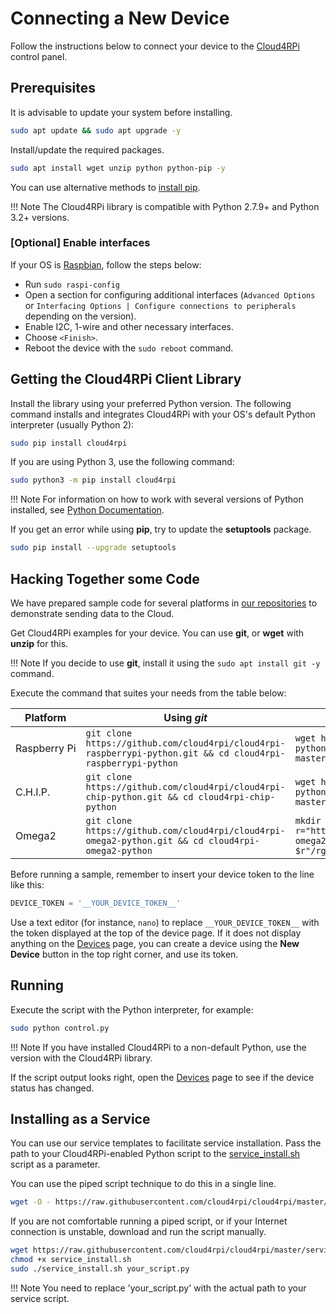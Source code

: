 # Connecting a New Device

Follow the instructions below to connect your device to the [Cloud4RPi](https://cloud4rpi.io) control panel.

## Prerequisites

It is advisable to update your system before installing.

```sh
sudo apt update && sudo apt upgrade -y
```

Install/update the required packages.

```sh
sudo apt install wget unzip python python-pip -y
```

You can use alternative methods to [install pip](https://pip.pypa.io/en/stable/installing.html).

!!! Note
    The Cloud4RPi library is compatible with Python 2.7.9+ and Python 3.2+ versions.


### [Optional] Enable interfaces
If your OS is [Raspbian](https://www.raspberrypi.org/downloads/raspbian/), follow the steps below:

- Run `sudo raspi-config`
- Open a section for configuring additional interfaces (`Advanced Options` or `Interfacing Options | Configure connections to peripherals` depending on the version).
- Enable I2C, 1-wire and other necessary interfaces.
- Choose `<Finish>`.
- Reboot the device with the `sudo reboot` command.


## Getting the Cloud4RPi Client Library

Install the library using your preferred Python version. The following command installs and integrates Cloud4RPi with your OS's default Python interpreter (usually Python 2):

```sh
sudo pip install cloud4rpi
```

If you are using Python 3, use the following command:

```sh
sudo python3 -m pip install cloud4rpi
```

!!! Note
    For information on how to work with several versions of Python installed, see [Python Documentation](https://docs.python.org/3/installing/).

If you get an error while using **pip**, try to update the **setuptools** package.

```sh
sudo pip install --upgrade setuptools
```

## Hacking Together some Code

We have prepared sample code for several platforms in [our repositories](https://github.com/cloud4rpi) to demonstrate sending data to the Cloud.

Get Cloud4RPi examples for your device. You can use **git**, or **wget** with **unzip** for this. 

!!! Note
    If you decide to use **git**, install it using the `sudo apt install git -y` command.

Execute the command that suites your needs from the table below:


Platform | Using *git* | Without *git*
 ------- | ----------- | -----------------
Raspberry&nbsp;Pi | `git clone https://github.com/cloud4rpi/cloud4rpi-raspberrypi-python.git && cd cloud4rpi-raspberrypi-python` | `wget https://github.com/cloud4rpi/cloud4rpi-raspberrypi-python/archive/master.zip && unzip master.zip && rm master.zip && cd cloud4rpi-raspberrypi-python-master`
C.H.I.P. | `git clone https://github.com/cloud4rpi/cloud4rpi-chip-python.git && cd cloud4rpi-chip-python` | `wget https://github.com/cloud4rpi/cloud4rpi-chip-python/archive/master.zip && unzip master.zip && rm master.zip && cd cloud4rpi-chip-python-master`
Omega2 | `git clone https://github.com/cloud4rpi/cloud4rpi-omega2-python.git && cd cloud4rpi-omega2-python` | `mkdir c4r && cd c4r && r="https://raw.githubusercontent.com/cloud4rpi/cloud4rpi-omega2-python/master" && wget $r"/omega2.py" $r"/led.py" $r"/rgb_led.py"`


Before running a sample, remember to insert your device token to the line like this:

``` python
DEVICE_TOKEN = '__YOUR_DEVICE_TOKEN__'
```

Use a text editor (for instance, `nano`) to replace `__YOUR_DEVICE_TOKEN__` with the token displayed at the top of the device page. If it does not display anything on the [Devices](https://cloud4rpi.io/devices) page, you can create a device using the **New Device** button in the top right corner, and use its token.


## Running

Execute the script with the Python interpreter, for example:

```sh
sudo python control.py
```

!!! Note
    If you have installed Cloud4RPi to a non-default Python, use the version with the Cloud4RPi library.

If the script output looks right, open the [Devices](https://cloud4rpi.io/devices) page to see if the device status has changed.


## Installing as a Service

You can use our service templates to facilitate service installation. Pass the path to your Cloud4RPi-enabled Python script to the [service_install.sh](https://github.com/cloud4rpi/cloud4rpi/blob/master/service_install.sh) script as a parameter.

You can use the piped script technique to do this in a single line.

```sh
wget -O - https://raw.githubusercontent.com/cloud4rpi/cloud4rpi/master/service_install.sh | sudo bash -s your_script.py
```

If you are not comfortable running a piped script, or if your Internet connection is unstable, download and run the script manually.

```sh
wget https://raw.githubusercontent.com/cloud4rpi/cloud4rpi/master/service_install.sh
chmod +x service_install.sh
sudo ./service_install.sh your_script.py
```

!!! Note
    You need to replace 'your_script.py' with the actual path to your service script.
